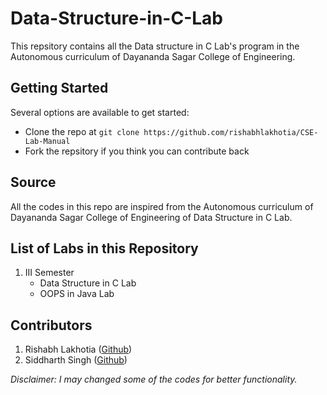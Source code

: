 # Data-Structure-in-C-Lab
This repsitory contains all the Data structure in C Lab's program in the Autonomous curriculum of Dayananda Sagar College of Engineering.

## Getting Started
Several options are available to get started:
* Clone the repo at `git clone https://github.com/rishabhlakhotia/CSE-Lab-Manual`
* Fork the repsitory if you think you can contribute back

## Source
All the codes in this repo are inspired from the Autonomous curriculum of Dayananda Sagar College of Engineering of Data Structure in C Lab.

## List of Labs in this Repository
1. III Semester
   * Data Structure in C Lab
   * OOPS in Java Lab

## Contributors
1. Rishabh Lakhotia ([Github](https://www.github.com/rishabhlakhotia))
2. Siddharth Singh ([Github](https://www.github.com/cddharthsingh))

*Disclaimer: I may changed some of the codes for better functionality.*
